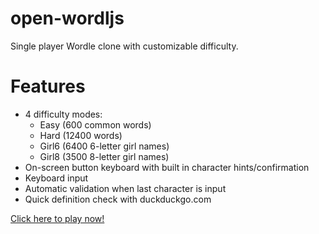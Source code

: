 # open-wordljs
Single player Wordle clone with customizable difficulty.

# Features
- 4 difficulty modes:  
    - Easy (600 common words)  
    - Hard (12400 words)  
    - Girl6 (6400 6-letter girl names)  
    - Girl8 (3500 8-letter girl names)  
- On-screen button keyboard with built in character hints/confirmation  
- Keyboard input  
- Automatic validation when last character is input  
- Quick definition check with duckduckgo.com  

[Click here to play now!](https://johtull.com/open-wordljs/index.html)

&nbsp;
